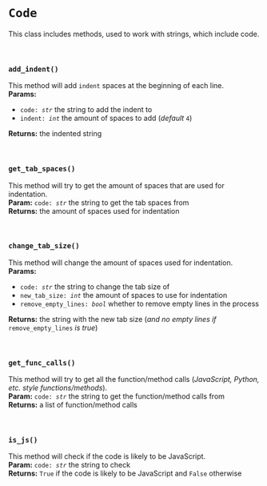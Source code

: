 # `Code`
This class includes methods, used to work with strings, which include code.

<br>

### `add_indent()`

This method will add `indent` spaces at the beginning of each line.<br>
**Params:**
- <code>code: *str*</code> the string to add the indent to
- <code>indent: *int*</code> the amount of spaces to add (*default* `4`)

**Returns:** the indented string

<br>

### `get_tab_spaces()`

This method will try to get the amount of spaces that are used for indentation.<br>
**Param:** <code>code: *str*</code> the string to get the tab spaces from<br>
**Returns:** the amount of spaces used for indentation

<br>

### `change_tab_size()`

This method will change the amount of spaces used for indentation.<br>
**Params:**
- <code>code: *str*</code> the string to change the tab size of
- <code>new_tab_size: *int*</code> the amount of spaces to use for indentation
- <code>remove_empty_lines: *bool*</code> whether to remove empty lines in the process

**Returns:** the string with the new tab size (*and no empty lines if* `remove_empty_lines` *is true*)

<br>

### `get_func_calls()`

This method will try to get all the function/method calls (*JavaScript, Python, etc. style functions/methods*).<br>
**Param:** <code>code: *str*</code> the string to get the function/method calls from<br>
**Returns:** a list of function/method calls

<br>

### `is_js()`

This method will check if the code is likely to be JavaScript.<br>
**Param:** <code>code: *str*</code> the string to check<br>
**Returns:** `True` if the code is likely to be JavaScript and `False` otherwise